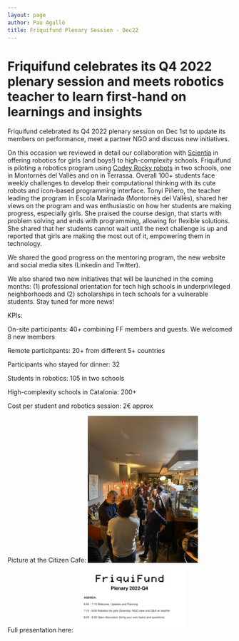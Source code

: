 ```yaml
---
layout: page
author: Pau Agulló
title: Friquifund Plenary Session - Dec22
---
```


# Friquifund celebrates its Q4 2022 plenary session and meets robotics teacher to learn first-hand on learnings and insights

Friquifund celebrated its Q4 2022 plenary session on Dec 1st to update its members on performance, meet a partner NGO and discuss new initiatives. 

On this occasion we reviewed in detail our collaboration with <a href="https://scientia.es" target="_blank">Scientia</a> in offering robotics for girls (and boys!) to high-complexity schools. 
Friquifund is piloting a robotics program using <a href="https://www.youtube.com/watch?v=VzSEg4iR9e0" target="_blank">Codey Rocky robots</a> in two schools, one in 
Montornès del Vallès and on in Terrassa. Overall 100+ students face weekly challenges to develop their computational thinking with its cute robots and icon-based programming interface.
Tonyi Piñero, the teacher leading the program in Escola Marinada (Montornès del Vallès), shared her views on the program and was enthusiastic on how
her students are making progress, especially girls. She praised the course design, that starts with problem solving and ends with programming, allowing for flexible solutions.
She shared that her students cannot wait until the next challenge is up and reported that girls are making the most out of it, empowering them in technology.  

We shared the good progress on the mentoring program, the new website and social media sites (Linkedin and Twitter).

We also shared two new initiatives that will be launched in the coming months: (1) professional orientation for tech high schools in underprivileged neighborhoods 
and (2) scholarships in tech schools for a vulnerable students. Stay tuned for more news!

KPIs:

On-site participants: 40+ combining FF members and guests. We welcomed 8 new members

Remote particitpants: 20+ from different 5+ countries

Participants who stayed for dinner: 32

Students in robotics: 105 in two schools

High-complexity schools in Catalonia: 200+

Cost per student and robotics session: 2€ approx

Picture at the Citizen Cafe:
<img src="/assets/Plenary Dec 22.jpeg" width="49%"/>

Full presentation here:
<img src="/assets/FRIQUIFUND Plenary 2022-12.pdf" width="49%"/>



